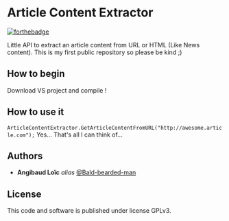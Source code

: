 # Article Content Extractor

[![forthebadge](http://forthebadge.com/images/badges/built-with-love.svg)](http://forthebadge.com)

Little API to extract an article content from URL or HTML (Like News content).
This is my first public repository so please be kind ;)

## How to begin

Download VS project and compile !

## How to use it

`ArticleContentExtractor.GetArticleContentFromURL("http://awesome.article.com");`
Yes... That's all I can think of...

## Authors

* **Angibaud Loïc** _alias_ [@Bald-bearded-man](https://github.com/Bald-bearded-man)

## License

This code and software is published under license GPLv3.